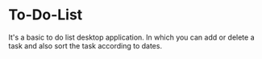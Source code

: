 # To-Do-List
It's a basic to do list desktop application. In which you can add or delete a task and also sort the task according to dates.
